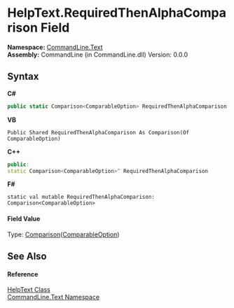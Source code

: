 # HelpText.RequiredThenAlphaComparison Field
 

**Namespace:**&nbsp;<a href="N_CommandLine_Text">CommandLine.Text</a><br />**Assembly:**&nbsp;CommandLine (in CommandLine.dll) Version: 0.0.0

## Syntax

**C#**<br />
``` C#
public static Comparison<ComparableOption> RequiredThenAlphaComparison
```

**VB**<br />
``` VB
Public Shared RequiredThenAlphaComparison As Comparison(Of ComparableOption)
```

**C++**<br />
``` C++
public:
static Comparison<ComparableOption>^ RequiredThenAlphaComparison
```

**F#**<br />
``` F#
static val mutable RequiredThenAlphaComparison: Comparison<ComparableOption>
```


#### Field Value
Type: <a href="https://docs.microsoft.com/dotnet/api/system.comparison-1" target="_blank">Comparison</a>(<a href="T_CommandLine_Text_ComparableOption">ComparableOption</a>)

## See Also


#### Reference
<a href="T_CommandLine_Text_HelpText">HelpText Class</a><br /><a href="N_CommandLine_Text">CommandLine.Text Namespace</a><br />